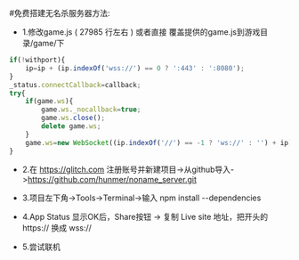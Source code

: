 
#免费搭建无名杀服务器方法:

* 1.修改game.js ( 27985 行左右 ) 或者直接 覆盖提供的game.js到游戏目录/game/下
```javascript
if(!withport){
	ip=ip + (ip.indexOf('wss://') == 0 ? ':443' : ':8080');
}
_status.connectCallback=callback;
try{
	if(game.ws){
		game.ws._nocallback=true;
		game.ws.close();
		delete game.ws;
	}
	game.ws=new WebSocket((ip.indexOf('//') == -1 ? 'ws://' : '') + ip);
}
```
* 2.在 https://glitch.com 注册账号并新建项目->从github导入->https://github.com/hunmer/noname_server.git

* 3.项目左下角->Tools->Terminal->输入 npm install --dependencies

* 4.App Status 显示OK后，Share按钮 -> 复制 Live site 地址，把开头的 https:// 换成 wss://

* 5.尝试联机